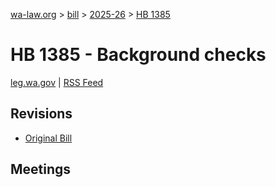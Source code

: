 [wa-law.org](/) > [bill](/bill/) > [2025-26](/bill/2025-26/) > [HB 1385](/bill/2025-26/hb/1385/)

# HB 1385 - Background checks
[leg.wa.gov](https://app.leg.wa.gov/billsummary?BillNumber=1385&Year=2025&Initiative=false) | [RSS Feed](./rss.xml)

## Revisions
* [Original Bill](1/)

## Meetings